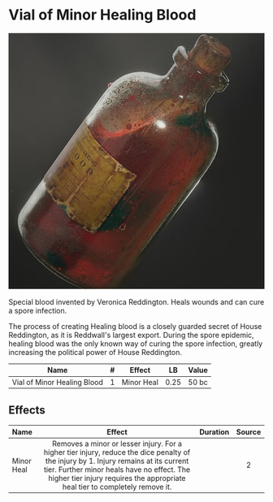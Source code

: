 # Vial of Minor Healing Blood

![Copyright](VialOfHealingBlood.png)



Special blood invented by Veronica Reddington. Heals wounds and can cure a spore infection.

The process of creating Healing blood is a closely guarded secret of House Reddington, as it is Reddwall's largest export. During the spore epidemic, healing blood was the only known way of curing the spore infection, greatly increasing the political power of House Reddington.



|            Name            | # |   Effect   |  LB  | Value |
| :-------------------------: | :-: | :--------: | :--: | :---: |
| Vial of Minor Healing Blood | 1 | Minor Heal | 0.25 | 50 bc |

## Effects

| Name       |                                                                                                                               Effect                                                                                                                               | Duration | Source |
| :--------- | :----------------------------------------------------------------------------------------------------------------------------------------------------------------------------------------------------------------------------------------------------------------: | :------: | :-----------: |
| Minor Heal | Removes a minor or lesser injury. For a higher tier injury, reduce the dice penalty of the injury by 1. Injury remains at its current tier. Further minor heals have no effect. The higher tier injury requires the appropriate heal tier to completely remove it. |          |       2       |
